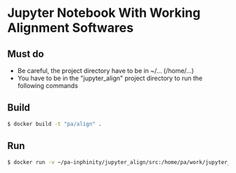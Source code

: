 # Jupyter Notebook With Working Alignment Softwares

## Must do

* Be careful, the project directory have to be in ~/... (/home/...)
* You have to be in the "jupyter_align" project directory to run the following commands

## Build

```bash
$ docker build -t "pa/align" .
```

## Run

```bash
$ docker run -v ~/pa-inphinity/jupyter_align/src:/home/pa/work/jupyter_align -i -t -d -p 8888:8888 pa/align
```
